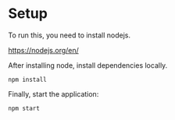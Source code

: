 # Setup

To run this, you need to install nodejs.

https://nodejs.org/en/

After installing node, install dependencies locally.
```
npm install
```

Finally, start the application:
```
npm start
```
